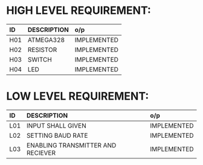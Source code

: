 
# HIGH LEVEL REQUIREMENT:
|ID|DESCRIPTION|o/p|
|:-|:----------|:--|
|H01|ATMEGA328|IMPLEMENTED|
|H02|RESISTOR|IMPLEMENTED|
|H03|SWITCH|IMPLEMENTED|
|H04|LED|IMPLEMENTED|

# LOW LEVEL REQUIREMENT:
|ID|DESCRIPTION|o/p|
|:-|:----------|:--|
|L01|INPUT SHALL GIVEN|IMPLEMENTED|
|L02|SETTING BAUD RATE|IMPLEMENTED|
|L03|ENABLING TRANSMITTER AND RECIEVER|IMPLEMENTED|
